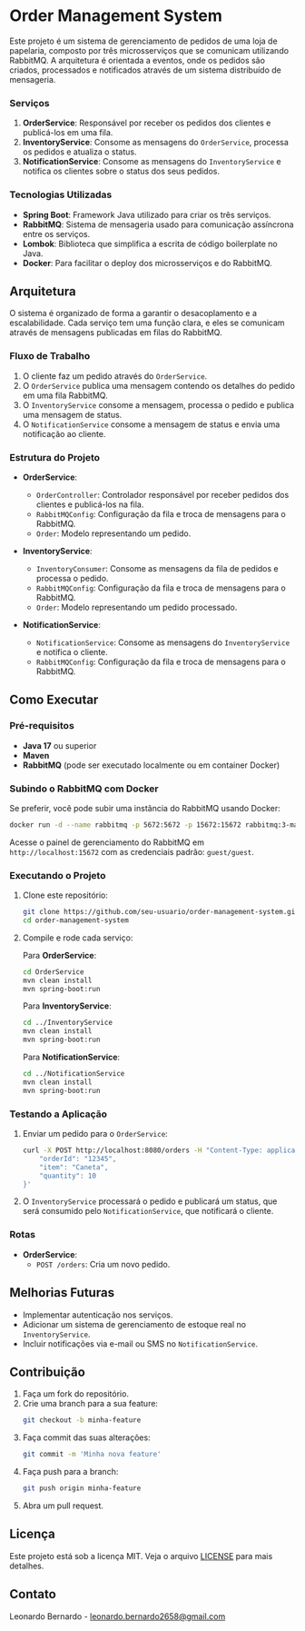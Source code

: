 # Order Management System

Este projeto é um sistema de gerenciamento de pedidos de uma loja de papelaria, composto por três microsserviços que se comunicam utilizando RabbitMQ. A arquitetura é orientada a eventos, onde os pedidos são criados, processados e notificados através de um sistema distribuído de mensageria. 

### Serviços

1. **OrderService**: Responsável por receber os pedidos dos clientes e publicá-los em uma fila.
2. **InventoryService**: Consome as mensagens do `OrderService`, processa os pedidos e atualiza o status.
3. **NotificationService**: Consome as mensagens do `InventoryService` e notifica os clientes sobre o status dos seus pedidos.

### Tecnologias Utilizadas

- **Spring Boot**: Framework Java utilizado para criar os três serviços.
- **RabbitMQ**: Sistema de mensageria usado para comunicação assíncrona entre os serviços.
- **Lombok**: Biblioteca que simplifica a escrita de código boilerplate no Java.
- **Docker**: Para facilitar o deploy dos microsserviços e do RabbitMQ.

## Arquitetura

O sistema é organizado de forma a garantir o desacoplamento e a escalabilidade. Cada serviço tem uma função clara, e eles se comunicam através de mensagens publicadas em filas do RabbitMQ. 

### Fluxo de Trabalho

1. O cliente faz um pedido através do `OrderService`.
2. O `OrderService` publica uma mensagem contendo os detalhes do pedido em uma fila RabbitMQ.
3. O `InventoryService` consome a mensagem, processa o pedido e publica uma mensagem de status.
4. O `NotificationService` consome a mensagem de status e envia uma notificação ao cliente.

### Estrutura do Projeto

- **OrderService**: 
  - `OrderController`: Controlador responsável por receber pedidos dos clientes e publicá-los na fila.
  - `RabbitMQConfig`: Configuração da fila e troca de mensagens para o RabbitMQ.
  - `Order`: Modelo representando um pedido.

- **InventoryService**: 
  - `InventoryConsumer`: Consome as mensagens da fila de pedidos e processa o pedido.
  - `RabbitMQConfig`: Configuração da fila e troca de mensagens para o RabbitMQ.
  - `Order`: Modelo representando um pedido processado.

- **NotificationService**: 
  - `NotificationService`: Consome as mensagens do `InventoryService` e notifica o cliente.
  - `RabbitMQConfig`: Configuração da fila e troca de mensagens para o RabbitMQ.

## Como Executar

### Pré-requisitos

- **Java 17** ou superior
- **Maven**
- **RabbitMQ** (pode ser executado localmente ou em container Docker)

### Subindo o RabbitMQ com Docker

Se preferir, você pode subir uma instância do RabbitMQ usando Docker:

```bash
docker run -d --name rabbitmq -p 5672:5672 -p 15672:15672 rabbitmq:3-management
```

Acesse o painel de gerenciamento do RabbitMQ em `http://localhost:15672` com as credenciais padrão: `guest/guest`.

### Executando o Projeto

1. Clone este repositório:
    ```bash
    git clone https://github.com/seu-usuario/order-management-system.git
    cd order-management-system
    ```

2. Compile e rode cada serviço:

   Para **OrderService**:
    ```bash
    cd OrderService
    mvn clean install
    mvn spring-boot:run
    ```

   Para **InventoryService**:
    ```bash
    cd ../InventoryService
    mvn clean install
    mvn spring-boot:run
    ```

   Para **NotificationService**:
    ```bash
    cd ../NotificationService
    mvn clean install
    mvn spring-boot:run
    ```

### Testando a Aplicação

1. Enviar um pedido para o `OrderService`:
    ```bash
    curl -X POST http://localhost:8080/orders -H "Content-Type: application/json" -d '{
        "orderId": "12345",
        "item": "Caneta",
        "quantity": 10
    }'
    ```

2. O `InventoryService` processará o pedido e publicará um status, que será consumido pelo `NotificationService`, que notificará o cliente.

### Rotas

- **OrderService**:
    - `POST /orders`: Cria um novo pedido.

## Melhorias Futuras

- Implementar autenticação nos serviços.
- Adicionar um sistema de gerenciamento de estoque real no `InventoryService`.
- Incluir notificações via e-mail ou SMS no `NotificationService`.

## Contribuição

1. Faça um fork do repositório.
2. Crie uma branch para a sua feature:
   ```bash
   git checkout -b minha-feature
   ```
3. Faça commit das suas alterações:
   ```bash
   git commit -m 'Minha nova feature'
   ```
4. Faça push para a branch:
   ```bash
   git push origin minha-feature
   ```
5. Abra um pull request.

## Licença

Este projeto está sob a licença MIT. Veja o arquivo [LICENSE](LICENSE) para mais detalhes.

## **Contato** 
Leonardo Bernardo - [leonardo.bernardo2658@gmail.com](mailto:leonardo.bernardo2658@gmail.com)
